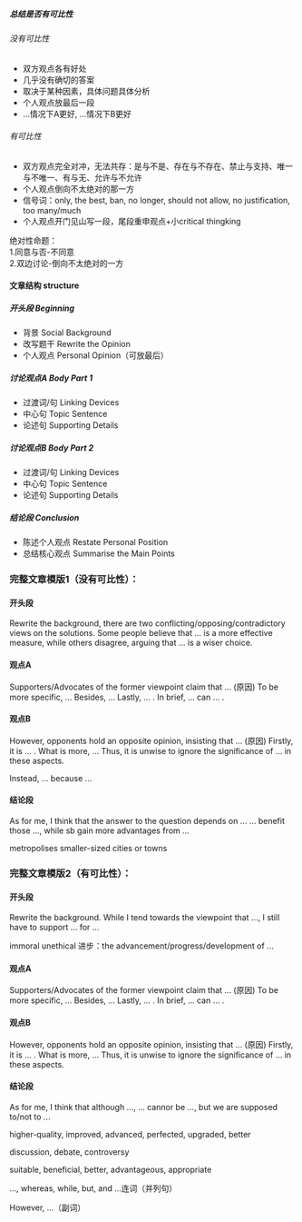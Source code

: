 ##### 总结是否有可比性
###### 没有可比性
- 双方观点各有好处
- 几乎没有确切的答案
- 取决于某种因素，具体问题具体分析
- 个人观点放最后一段
- ...情况下A更好, ...情况下B更好

###### 有可比性
- 双方观点完全对冲，无法共存：是与不是、存在与不存在、禁止与支持、唯一与不唯一、有与无、允许与不允许
- 个人观点倒向不太绝对的那一方
- 信号词：only, the best, ban, no longer, should not allow, no justification, too many/much
- 个人观点开门见山写一段，尾段重申观点+小critical thingking


绝对性命题：      
1.同意与否-不同意       
2.双边讨论-倒向不太绝对的一方      



#### 文章结构 structure
##### 开头段 Beginning
- 背景 Social Background
- 改写题干 Rewrite the Opinion
- 个人观点 Personal Opinion（可放最后）
##### 讨论观点A Body Part 1
- 过渡词/句 Linking Devices
- 中心句 Topic Sentence
- 论述句 Supporting Details
##### 讨论观点B Body Part 2
- 过渡词/句 Linking Devices
- 中心句 Topic Sentence
- 论述句 Supporting Details
##### 结论段 Conclusion
- 陈述个人观点 Restate Personal Position
- 总结核心观点 Summarise the Main Points



### 完整文章模版1（没有可比性）：
#### 开头段 
Rewrite the background, there are two conflicting/opposing/contradictory views on the solutions. Some people believe that ... is a more effective measure, while others disagree, arguing that ... is a wiser choice.

#### 观点A
Supporters/Advocates of the former viewpoint claim that ... (原因) To be more specific, ... Besides, ... Lastly, ... . In brief, ... can ... .

#### 观点B
However, opponents hold an opposite opinion, insisting that ... (原因) Firstly, it is ... . What is more, ... Thus, it is unwise to ignore the significance of ... in these aspects.

Instead, ... because ...

#### 结论段
As for me, I think that the answer to the question depends on ... ... benefit those ..., while sb gain more advantages from ...

metropolises   smaller-sized cities or towns



### 完整文章模版2（有可比性）：
#### 开头段
Rewrite the background. While I tend towards the viewpoint that ..., I still have to support ... for  ...

immoral   unethical
进步：the advancement/progress/development of ...

#### 观点A
Supporters/Advocates of the former viewpoint claim that ... (原因) To be more specific, ... Besides, ... Lastly, ... . In brief, ... can ... .

#### 观点B
However, opponents hold an opposite opinion, insisting that ... (原因) Firstly, it is ... . What is more, ... Thus, it is unwise to ignore the significance of ... in these aspects.

#### 结论段
As for me, I think that although ..., ... cannor be ..., but we are supposed to/not to ...



higher-quality, improved, advanced, perfected, upgraded, better


discussion, debate, controversy

suitable, beneficial, better, advantageous, appropriate


..., whereas, while, but, and ...连词（并列句）

However, ...（副词）






